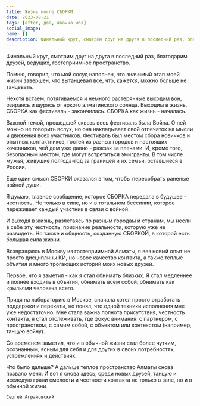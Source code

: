 ```yaml
---
title: Жизнь после СБОРКИ
date: 2023-08-21
tags: [after, два, жвачка моя]
social_image:
name: []
description: Финальный круг, смотрим друг на друга в последний раз, благодарим друзей, ведущих, гостеприимное пространство. Помню, говорил, что мой сосуд наполнен...
---
```



Финальный круг, смотрим друг на друга в последний раз, благодарим друзей, ведущих, гостеприимное пространство.

Помню, говорил, что мой сосуд наполнен, что значимый этап моей жизни завершен, что вытанцевал все, что, кажется, можно больше не танцевать. 

Нехотя встаем, потягиваемся и немного растерянные выходим вон, озираясь и щурясь от яркого алматинского солнца.
Выходим в жизнь.
СБОРКА как фестиваль - закончилась. СБОРКА как жизнь - началась. 

Важной темой, прошедшей сквозь весь фестиваль была Война. О ней можно не говорить вслух, но она накладывает свой отпечаток на мысли и движения всех участников. 
Фестиваль был местом сбора новичков и опытных контактников, гостей из разных городов и настоящих кочевников, чей дом уже давно - рюкзак за плечами. 
И, кроме того, безопасным местом, где могут встретиться эмигранты. В том числе мужья, живущие полгода-год за границей и их семьи, оставшиеся в России.

Еще один смысл СБОРКИ оказался в том, чтобы пересобрать раненые войной души.

Я думаю, главное сообщение, которое СБОРКА передала в будущее - честность. 
Не только в силе, но и в тотальном бессилии, которое переживает каждый участник в связи с войной. 

И выходя в жизнь, разлетаясь по разным городам и странам, мы несли в себе эту честность, признание реальности, которую уже не развидеть. Но также и общность, созданную СБОРКОЙ, в которой есть большая сила жизни.

Возвращаясь в Москву из гостеприимной Алматы, я вез новый опыт не просто дисциплины КИ, но новое качество контакта, а также теплые объятия и много трогающих историй моих новых друзей.

Первое, что я заметил - как я стал обнимать близких. Я стал медленнее и полнее входить в объятия, обнимать всем собой, обнимать как крыльями человека всего.

Придя на лабораторию в Москве, сначала хотел просто отработать поддержки и перекаты, но понял, что одной техники исполнения мне уже недостаточно. Мне стала важна полнота присутствия, честность контакта, я стал отслеживать, где фокус внимания: с партнером, с пространством, с самим собой, с объектом или контекстом (например, танцую войну).

Со временем заметил, что и в обычной жизни стал более чутким, осознанным, ясным для себя и для других в своих потребностях, устремлениях и действиях.

Что было дальше?
А дальше теплое пространство Алматы снова позвало меня.
И вот я снова здесь, среди новых друзей, танцую и исследую грани смелости и честности контакта не только в зале, но и в обычной жизни.

```Сергей Аграновский```